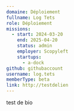 ```yaml
---
domaine: Déploiement
fullname: Log Tets
role: Déploiement
missions:
  - start: 2024-03-20
    end: 2025-04-20
    status: admin
    employer: Scopyleft
    startups:
      - a-dock
github: githubaccount
username: log.tets
memberType: beta
link: http://testdelien
---
```

test de bio